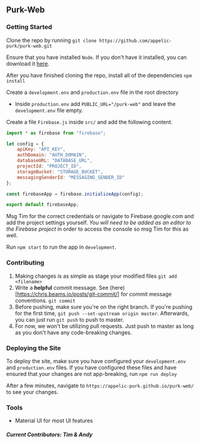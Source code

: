 ## Purk-Web

### Getting Started
Clone the repo by running `git clone https://github.com/appelic-purk/purk-web.git`

Ensure that you have installed `Node`. If you don't have it installed, you can download it [here](https://www.npmjs.com/get-npm).

After you have finished cloning the repo, install all of the dependencies `npm install`

Create a `development.env` and `production.env` file in the root directory
  * Inside `production.env` add `PUBLIC_URL="/purk-web"` and leave the `development.env` file empty.

Create a file `Firebase.js` inside `src/` and add the following content. 

```javascript
import * as firebase from "firebase";

let config = {
    apiKey: "API_KEY",
    authDomain: "AUTH_DOMAIN",
    databaseURL: "DATABASE_URL",
    projectId: "PROJECT_ID",
    storageBucket: "STORAGE_BUCKET",
    messagingSenderId: "MESSAGING_SENDER_ID"
};

const firebaseApp = firebase.initializeApp(config);

export default firebaseApp;
```
Msg Tim for the correct credentials or navigate to Firebase.google.com and add the project settings yourself. *You will need to be added as an editor to the Firebase project* in order to access the console so msg Tim for this as well.

Run `npm start` to run the app in `development`.

### Contributing

1. Making changes is as simple as stage your modified files `git add <filename>`
2. Write a **helpful** commit message. See (here)[https://chris.beams.io/posts/git-commit/] for commit message conventions. `git commit`
3. Before pushing, make sure you're on the right branch. If you're pushing for the first time, `git push --set-upstream origin master`. Afterwards, you can just run `git push` to push to master.
4. For now, we won't be utilizing pull requests. Just push to master as long as you don't have any code-breaking changes.

### Deploying the Site

To deploy the site, make sure you have configured your `development.env` and `production.env` files. If you have configured these files and have ensured that your changes are not app-breaking, run `npm run deploy`

After a few minutes, navigate to `https://appelic-purk.github.io/purk-web/` to see your changes.

### Tools
* Material UI for most UI features


##### Current Contributors: Tim & Andy